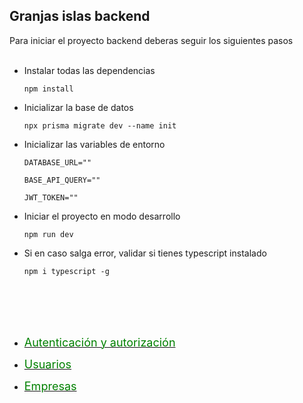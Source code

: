## Granjas islas backend

Para iniciar el proyecto backend deberas seguir los siguientes pasos
<br/>
<br/>

- Instalar todas las dependencias

  ```
  npm install
  ```

- Inicializar la base de datos

  ```
  npx prisma migrate dev --name init
  ```

- Inicializar las variables de entorno

  ```
  DATABASE_URL=""

  BASE_API_QUERY=""

  JWT_TOKEN=""
  ```

- Iniciar el proyecto en modo desarrollo

  ```
  npm run dev
  ```

- Si en caso salga error, validar si tienes typescript instalado

  ```
  npm i typescript -g
  ```

<br/>
<br/>
<!-- Apis funcionales -->
<br/>
<br/>

- [<span style="color:green; font-size:18px">Autenticación y autorización</span>](doc/auth.md)

- [<span style="color:green; font-size:18px">Usuarios</span>](doc/users.md)

- [<span style="color:green; font-size:18px">Empresas</span>](doc/company.md)
